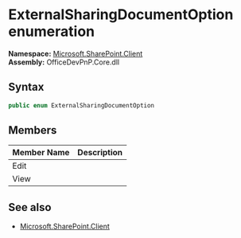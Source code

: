 # ExternalSharingDocumentOption  enumeration
**Namespace:** [Microsoft.SharePoint.Client](Microsoft.SharePoint.Client.md)  
**Assembly:** OfficeDevPnP.Core.dll  
## Syntax
```C#
public enum ExternalSharingDocumentOption
```
## Members
|**Member Name**|**Description**|
|:-----|:-----|
| Edit | 
| View | 

## See also
- [Microsoft.SharePoint.Client](Microsoft.SharePoint.Client.md)
